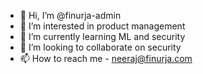 - 👋 Hi, I’m @finurja-admin
- 👀 I’m interested in product management
- 🌱 I’m currently learning ML and security
- 💞️ I’m looking to collaborate on security
- 📫 How to reach me - neeraj@finurja.com

<!---
finurja-admin/finurja-admin is a ✨ special ✨ repository because its `README.md` (this file) appears on your GitHub profile.
You can click the Preview link to take a look at your changes.
--->
